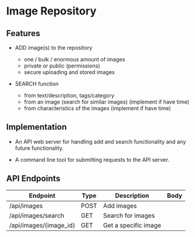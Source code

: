 # Image Repository

## Features

- ADD image(s) to the repository
  - one / bulk / enormous amount of images
  - private or public (permissions)
  - secure uploading and stored images

- SEARCH function
  - from text/description, tags/category
  - from an image (search for similar images) (implement if have time)
  - from characteristics of the images (implement if have time)


## Implementation

- An API web server for handling add and search functionality and any future functionality.

- A command line tool for submitting requests to the API server.


## API Endpoints

| Endpoint               | Type | Description          | Body |
|------------------------|------|----------------------|---|
| /api/images            | POST | Add images           |   |
| /api/images/search     | GET  | Search for images    |   |
| /api/images/{image_id} | GET  | Get a specific image |   |
